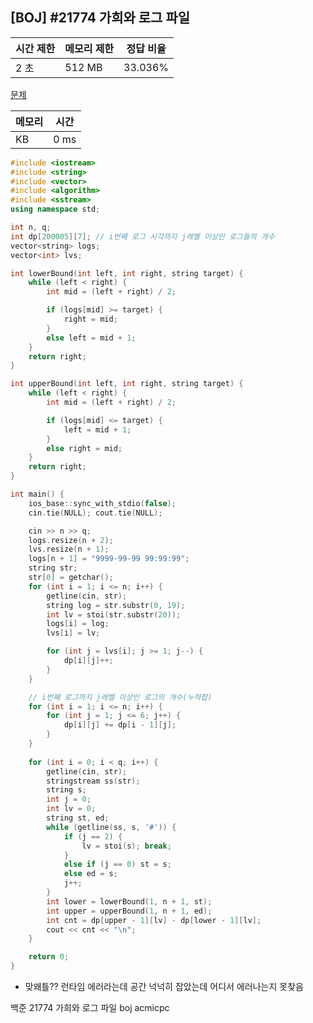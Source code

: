 ## [BOJ] #21774 가희와 로그 파일

| 시간 제한 | 메모리 제한 | 정답 비율 |
| --------- | ----------- | --------- |
| 2 초      | 512 MB      | 33.036%   |

[문제](https://www.acmicpc.net/problem/21774)



| 메모리 | 시간 |
| ------ | ---- |
| KB     | 0 ms |

```c++
#include <iostream>
#include <string>
#include <vector>
#include <algorithm>
#include <sstream>
using namespace std;

int n, q;
int dp[200005][7]; // i번째 로그 시각까지 j레벨 이상인 로그들의 개수
vector<string> logs;
vector<int> lvs;

int lowerBound(int left, int right, string target) {
	while (left < right) {
		int mid = (left + right) / 2;

		if (logs[mid] >= target) {
			right = mid;
		}
		else left = mid + 1;
	}
	return right;
}

int upperBound(int left, int right, string target) {
	while (left < right) {
		int mid = (left + right) / 2;

		if (logs[mid] <= target) {
			left = mid + 1;
		}
		else right = mid;
	}
	return right;
}

int main() {
	ios_base::sync_with_stdio(false);
	cin.tie(NULL); cout.tie(NULL);

	cin >> n >> q;
	logs.resize(n + 2);
	lvs.resize(n + 1);
	logs[n + 1] = "9999-99-99 99:99:99";
	string str;
	str[0] = getchar();
	for (int i = 1; i <= n; i++) {
		getline(cin, str);
		string log = str.substr(0, 19);
		int lv = stoi(str.substr(20));
		logs[i] = log;
		lvs[i] = lv;

		for (int j = lvs[i]; j >= 1; j--) {
			dp[i][j]++;
		}
	}

	// i번째 로그까지 j레벨 이상인 로그의 개수(누적합)
	for (int i = 1; i <= n; i++) {
		for (int j = 1; j <= 6; j++) {
			dp[i][j] += dp[i - 1][j];
		}
	}
	
	for (int i = 0; i < q; i++) {
		getline(cin, str);
		stringstream ss(str);
		string s;
		int j = 0;
		int lv = 0;
		string st, ed;
		while (getline(ss, s, '#')) {
			if (j == 2) {
				lv = stoi(s); break;
			}
			else if (j == 0) st = s;
			else ed = s;
			j++;
		}
		int lower = lowerBound(1, n + 1, st);
		int upper = upperBound(1, n + 1, ed);
		int cnt = dp[upper - 1][lv] - dp[lower - 1][lv];
		cout << cnt << "\n";
	}

	return 0;
}
```

- 맞왜틀?? 런타임 에러라는데 공간 넉넉히 잡았는데 어디서 에러나는지 못찾음



백준 21774 가희와 로그 파일 boj acmicpc

